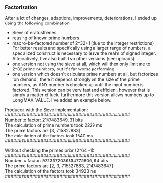 ### Factorization

After a lot of changes, adaptions, improvements, deteriorations, I ended up using the following combination:    
- Sieve of eratosthenes  
- reusing of known prime numbers  
- max to-be-factored number of 2^32+1 (due to the integer restrictions)  
For better results and specifically using a larger range of numbers, a specialized construct is necessary to leave the realm of signed integer.
Alternatively, I've also built two other versions (see uploads):
- one version not using the sieve at all, which will then only limit me to 2^32 prime numbers, but it's far worse performing
- one version which doesn't calculate prime numbers at all, but factorizes 'on demand', there it depends strongly on the size of the
prime numbers, as ANY number is checked up until the input number is factored. This version can be very fast and efficient, however that is simply a matter of luck, furthermore
this version allows numbers up to Long.MAX_VALUE. I've added an example below.

Produced with the Sieve implementation:
##############################################  
Number to factor: 2147483649, 31 bits  
The calculation of prime numbers took 2229 ms  
The prime factors are [3, 715827883]  
The calculation of the factors took 1540 ms  
##############################################  

Without checking the primes prior (2^64 -1):  
##############################################  
Number to factor: 9223372036854775806, 64 bits  
The prime factors are [2, 3, 715827883, 2147483647]  
The calculation of the factors took 34923 ms  
##############################################  